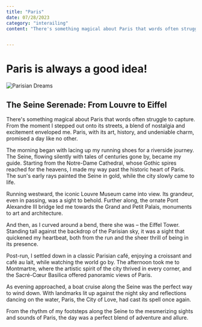 ```yaml
---
title: "Paris"
date: 07/28/2023
category: "interailing"
content: "There's something magical about Paris that words often struggle to..."


---
```


# Paris is always a good idea!

![Parisian Dreams](/images/paris.jpg)

## The Seine Serenade: From Louvre to Eiffel

There's something magical about Paris that words often struggle to capture. From the moment I stepped out onto its streets, a blend of nostalgia and excitement enveloped me. Paris, with its art, history, and undeniable charm, promised a day like no other.

The morning began with lacing up my running shoes for a riverside journey. The Seine, flowing silently with tales of centuries gone by, became my guide. Starting from the Notre-Dame Cathedral, whose Gothic spires reached for the heavens, I made my way past the historic heart of Paris. The sun's early rays painted the Seine in gold, while the city slowly came to life.

Running westward, the iconic Louvre Museum came into view. Its grandeur, even in passing, was a sight to behold. Further along, the ornate Pont Alexandre III bridge led me towards the Grand and Petit Palais, monuments to art and architecture.

And then, as I curved around a bend, there she was – the Eiffel Tower. Standing tall against the backdrop of the Parisian sky, it was a sight that quickened my heartbeat, both from the run and the sheer thrill of being in its presence.

Post-run, I settled down in a classic Parisian café, enjoying a croissant and café au lait, while watching the world go by. The afternoon took me to Montmartre, where the artistic spirit of the city thrived in every corner, and the Sacré-Cœur Basilica offered panoramic views of Paris.

As evening approached, a boat cruise along the Seine was the perfect way to wind down. With landmarks lit up against the night sky and reflections dancing on the water, Paris, the City of Love, had cast its spell once again.

From the rhythm of my footsteps along the Seine to the mesmerizing sights and sounds of Paris, the day was a perfect blend of adventure and allure.
